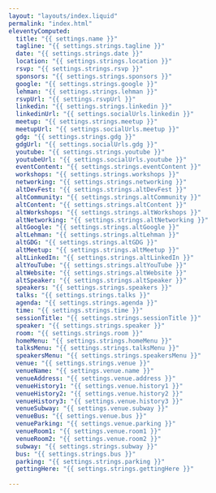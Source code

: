 ```yaml
---
layout: "layouts/index.liquid"
permalink: "index.html"
eleventyComputed:
  title: "{{ settings.name }}"
  tagline: "{{ settings.strings.tagline }}"
  date: "{{ settings.strings.date }}"
  location: "{{ settings.strings.location }}"
  rsvp: "{{ settings.strings.rsvp }}"
  sponsors: "{{ settings.strings.sponsors }}"
  google: "{{ settings.strings.google }}"
  lehman: "{{ settings.strings.lehman }}"
  rsvpUrl: "{{ settings.rsvpUrl }}"
  linkedin: "{{ settings.strings.linkedin }}"
  linkedinUrl: "{{ settings.socialUrls.linkedin }}"
  meetup: "{{ settings.strings.meetup }}"
  meetupUrl: "{{ settings.socialUrls.meetup }}"
  gdg: "{{ settings.strings.gdg }}"
  gdgUrl: "{{ settings.socialUrls.gdg }}"
  youtube: "{{ settings.strings.youtube }}"
  youtubeUrl: "{{ settings.socialUrls.youtube }}"
  eventContent: "{{ settings.strings.eventContent }}"
  workshops: "{{ settings.strings.workshops }}"
  networking: "{{ settings.strings.networking }}"
  altDevFest: "{{ settings.strings.altDevFest }}"
  altCommunity: "{{ settings.strings.altCommunity }}"
  altContent: "{{ settings.strings.altContent }}"
  altWorkshops: "{{ settings.strings.altWorkshops }}"
  altNetworking: "{{ settings.strings.altNetworking }}"
  altGoogle: "{{ settings.strings.altGoogle }}"
  altLehman: "{{ settings.strings.altLehman }}"
  altGDG: "{{ settings.strings.altGDG }}"
  altMeetup: "{{ settings.strings.altMeetup }}"
  altLinkedIn: "{{ settings.strings.altLinkedIn }}"
  altYouTube: "{{ settings.strings.altYouTube }}"
  altWebsite: "{{ settings.strings.altWebsite }}"
  altSpeaker: "{{ settings.strings.altSpeaker }}"
  speakers: "{{ settings.strings.speakers }}"
  talks: "{{ settings.strings.talks }}"
  agenda: "{{ settings.strings.agenda }}"
  time: "{{ settings.strings.time }}"
  sessionTitle: "{{ settings.strings.sessionTitle }}"
  speaker: "{{ settings.strings.speaker }}"
  room: "{{ settings.strings.room }}"
  homeMenu: "{{ settings.strings.homeMenu }}"
  talksMenu: "{{ settings.strings.talksMenu }}"
  speakersMenu: "{{ settings.strings.speakersMenu }}"
  venue: "{{ settings.strings.venue }}"
  venueName: "{{ settings.venue.name }}"
  venueAddress: "{{ settings.venue.address }}"
  venueHistory1: "{{ settings.venue.history1 }}"
  venueHistory2: "{{ settings.venue.history2 }}"
  venueHistory3: "{{ settings.venue.history3 }}"
  venueSubway: "{{ settings.venue.subway }}"
  venueBus: "{{ settings.venue.bus }}"
  venueParking: "{{ settings.venue.parking }}"
  venueRoom1: "{{ settings.venue.room1 }}"
  venueRoom2: "{{ settings.venue.room2 }}"
  subway: "{{ settings.strings.subway }}"
  bus: "{{ settings.strings.bus }}"
  parking: "{{ settings.strings.parking }}"
  gettingHere: "{{ settings.strings.gettingHere }}"
  
---
```

